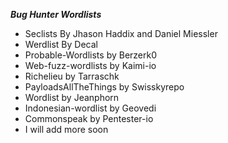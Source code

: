 ***Bug Hunter Wordlists***
* Seclists By Jhason Haddix and Daniel Miessler
* Werdlist By Decal
* Probable-Wordlists by Berzerk0
* Web-fuzz-wordlists by Kaimi-io
* Richelieu by Tarraschk
* PayloadsAllTheThings by Swisskyrepo
* Wordlist by Jeanphorn
* Indonesian-wordlist by Geovedi
* Commonspeak by Pentester-io
* I will add more soon
